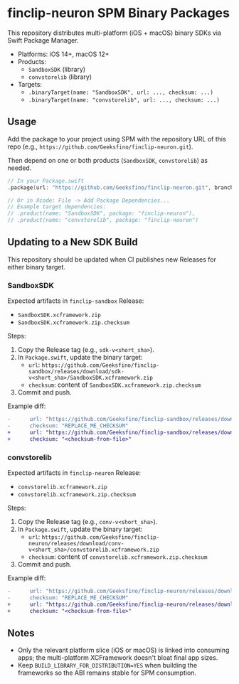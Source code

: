 # finclip-neuron SPM Binary Packages

This repository distributes multi-platform (iOS + macOS) binary SDKs via Swift Package Manager.

- Platforms: iOS 14+, macOS 12+
- Products:
  - `SandboxSDK` (library)
  - `convstorelib` (library)
- Targets:
  - `.binaryTarget(name: "SandboxSDK", url: ..., checksum: ...)`
  - `.binaryTarget(name: "convstorelib", url: ..., checksum: ...)`

## Usage

Add the package to your project using SPM with the repository URL of this repo (e.g., `https://github.com/Geeksfino/finclip-neuron.git`).

Then depend on one or both products (`SandboxSDK`, `convstorelib`) as needed.

```swift
// In your Package.swift
.package(url: "https://github.com/Geeksfino/finclip-neuron.git", branch: "main"),

// Or in Xcode: File -> Add Package Dependencies...
// Example target dependencies:
// .product(name: "SandboxSDK", package: "finclip-neuron"),
// .product(name: "convstorelib", package: "finclip-neuron")
```

## Updating to a New SDK Build

This repository should be updated when CI publishes new Releases for either binary target.

### SandboxSDK

Expected artifacts in `finclip-sandbox` Release:

- `SandboxSDK.xcframework.zip`
- `SandboxSDK.xcframework.zip.checksum`

Steps:

1. Copy the Release tag (e.g., `sdk-v<short_sha>`).
2. In `Package.swift`, update the binary target:
   - `url`: `https://github.com/Geeksfino/finclip-sandbox/releases/download/sdk-v<short_sha>/SandboxSDK.xcframework.zip`
   - `checksum`: content of `SandboxSDK.xcframework.zip.checksum`
3. Commit and push.

Example diff:

```diff
-      url: "https://github.com/Geeksfino/finclip-sandbox/releases/download/sdk-vREPLACE_ME/SandboxSDK.xcframework.zip",
-      checksum: "REPLACE_ME_CHECKSUM"
+      url: "https://github.com/Geeksfino/finclip-sandbox/releases/download/sdk-v2d96a2f/SandboxSDK.xcframework.zip",
+      checksum: "<checksum-from-file>"
```

### convstorelib

Expected artifacts in `finclip-neuron` Release:

- `convstorelib.xcframework.zip`
- `convstorelib.xcframework.zip.checksum`

Steps:

1. Copy the Release tag (e.g., `conv-v<short_sha>`).
2. In `Package.swift`, update the binary target:
   - `url`: `https://github.com/Geeksfino/finclip-neuron/releases/download/conv-v<short_sha>/convstorelib.xcframework.zip`
   - `checksum`: content of `convstorelib.xcframework.zip.checksum`
3. Commit and push.

Example diff:

```diff
-      url: "https://github.com/Geeksfino/finclip-neuron/releases/download/conv-vREPLACE_ME/convstorelib.xcframework.zip",
-      checksum: "REPLACE_ME_CHECKSUM"
+      url: "https://github.com/Geeksfino/finclip-neuron/releases/download/conv-v2b2ab17/convstorelib.xcframework.zip",
+      checksum: "<checksum-from-file>"
```

## Notes

- Only the relevant platform slice (iOS or macOS) is linked into consuming apps; the multi-platform XCFramework doesn't bloat final app sizes.
- Keep `BUILD_LIBRARY_FOR_DISTRIBUTION=YES` when building the frameworks so the ABI remains stable for SPM consumption.
